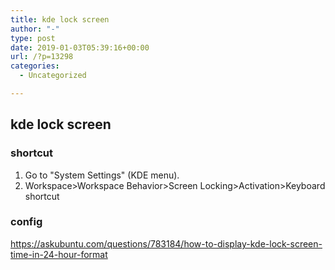 ```yaml
---
title: kde lock screen
author: "-"
type: post
date: 2019-01-03T05:39:16+00:00
url: /?p=13298
categories:
  - Uncategorized

---
```

## kde lock screen
### shortcut

  1. Go to "System Settings" (KDE menu).
  2. Workspace>Workspace Behavior>Screen Locking>Activation>Keyboard shortcut

### config

https://askubuntu.com/questions/783184/how-to-display-kde-lock-screen-time-in-24-hour-format